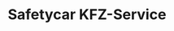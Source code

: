 ---
title: "Safetycar KFZ-Service"
url: /waidhofen-an-der-ybbs/safetycar-kfz-service/
shop: Autowerkstatt
---